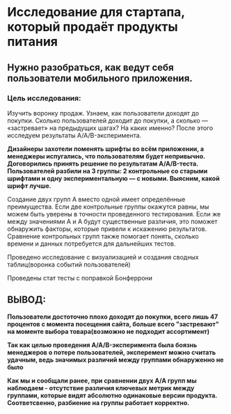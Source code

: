 # Исследование для стартапа, который продаёт продукты питания
## Нужно разобраться, как ведут себя пользователи мобильного приложения.
### Цель исследования:
Изучить воронку продаж. Узнаем, как пользователи доходят до покупки.
Сколько пользователей доходит до покупки, а сколько — «застревает» на предыдущих шагах?
На каких именно?
После этого исследуем результаты A/A/B-эксперимента.

**Дизайнеры захотели поменять шрифты во всём приложении, а менеджеры испугались, что пользователям будет непривычно. Договорились принять решение по результатам A/A/B-теста. Пользователей разбили на 3 группы: 2 контрольные со старыми шрифтами и одну экспериментальную — с новыми. Выясним, какой шрифт лучше.**


Создание двух групп A вместо одной имеет определённые преимущества.
Если две контрольные группы окажутся равны, мы можем быть уверены в точности проведенного тестирования. Если же между значениями A и A будут существенные различия, это поможет обнаружить факторы, которые привели к искажению результатов. Сравнение контрольных групп также помогает понять, сколько времени и данных потребуется для дальнейших тестов.

Проведено исследование с визуализацией и создания сводных таблиц(воронка событий пользователей)

Проведены стат тесты с поправкой Бонферрони

## ВЫВОД:

**Пользователи достоточно плохо доходят до покупки, всего лишь 47 процентов с момента посещения сайта, больше всего "застревают" на моменте выбора товара(возможно не подходит ассортимент)**

**Так как целью проведения A/A/B-эксперимента была боязнь менеджеров о потере пользователей, эксперемент можно считать удачным, ведь значимых различий между группами обнаруженно не было**

**Как мы и сообщали ранее, при сравнении двух А/А групп мы наблюдаем - отсутствие различия ключевых метрик между группами, которые видят абсолютно одинаковые версии продукта. Соответсвенно, разбиение на группы работает корректно.**
